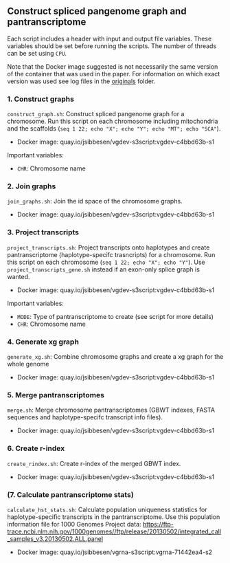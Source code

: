 ## Construct spliced pangenome graph and pantranscriptome

Each script includes a header with input and output file variables. These variables should be set before running the scripts. The number of threads can be set using `CPU`. 

Note that the Docker image suggested is not necessarily the same version of the container that was used in the paper. For information on which exact version was used see log files in the [originals](https://github.com/jonassibbesen/vgrna-project-paper/tree/main/originals) folder. 



### 1. Construct graphs

`construct_graph.sh`: Construct spliced pangenome graph for a chromosome. Run this script on each chromosome including mitochondria and the scaffolds (`seq 1 22; echo "X"; echo "Y"; echo "MT"; echo "SCA"`).

* Docker image: quay.io/jsibbesen/vgdev-s3script:vgdev-c4bbd63b-s1

Important variables:

* `CHR`: Chromosome name

  

### 2. Join graphs

`join_graphs.sh`: Join the id space of the chromosome graphs. 

* Docker image: quay.io/jsibbesen/vgdev-s3script:vgdev-c4bbd63b-s1



### 3. Project transcripts

`project_transcripts.sh`: Project transcripts onto haplotypes and create pantranscriptome (haplotype-specifc trasncripts) for a chromosome. Run this script on each chromosome (`seq 1 22; echo "X"; echo "Y"`). Use `project_transcripts_gene.sh` instead if an exon-only splice graph is wanted.

* Docker image: quay.io/jsibbesen/vgdev-s3script:vgdev-c4bbd63b-s1

Important variables:

* `MODE`: Type of pantranscriptome to create (see script for more details)
* `CHR`: Chromosome name


### 4. Generate xg graph

`generate_xg.sh`: Combine chromosome graphs and create a xg graph for the whole genome

* Docker image: quay.io/jsibbesen/vgdev-s3script:vgdev-c4bbd63b-s1

  

### 5. Merge pantranscriptomes

`merge.sh`: Merge chromosome pantranscriptomes (GBWT indexes, FASTA sequences and haplotype-specifc transcript info files).

* Docker image: quay.io/jsibbesen/vgdev-s3script:vgdev-c4bbd63b-s1



### 6. Create r-index

`create_rindex.sh`: Create r-index of the merged GBWT index.

* Docker image: quay.io/jsibbesen/vgdev-s3script:vgdev-c4bbd63b-s1



### (7. Calculate pantranscriptome stats)

`calculate_hst_stats.sh`: Calculate population uniqueness statistics for haplotype-specific transcripts in the pantranscriptome. Use this population information file for 1000 Genomes Project data: https://ftp-trace.ncbi.nlm.nih.gov/1000genomes//ftp/release/20130502/integrated_call_samples_v3.20130502.ALL.panel

* Docker image: quay.io/jsibbesen/vgrna-s3script:vgrna-71442ea4-s2

